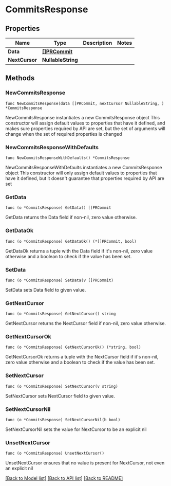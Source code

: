 # CommitsResponse

## Properties

Name | Type | Description | Notes
------------ | ------------- | ------------- | -------------
**Data** | [**[]PRCommit**](PRCommit.md) |  | 
**NextCursor** | **NullableString** |  | 

## Methods

### NewCommitsResponse

`func NewCommitsResponse(data []PRCommit, nextCursor NullableString, ) *CommitsResponse`

NewCommitsResponse instantiates a new CommitsResponse object
This constructor will assign default values to properties that have it defined,
and makes sure properties required by API are set, but the set of arguments
will change when the set of required properties is changed

### NewCommitsResponseWithDefaults

`func NewCommitsResponseWithDefaults() *CommitsResponse`

NewCommitsResponseWithDefaults instantiates a new CommitsResponse object
This constructor will only assign default values to properties that have it defined,
but it doesn't guarantee that properties required by API are set

### GetData

`func (o *CommitsResponse) GetData() []PRCommit`

GetData returns the Data field if non-nil, zero value otherwise.

### GetDataOk

`func (o *CommitsResponse) GetDataOk() (*[]PRCommit, bool)`

GetDataOk returns a tuple with the Data field if it's non-nil, zero value otherwise
and a boolean to check if the value has been set.

### SetData

`func (o *CommitsResponse) SetData(v []PRCommit)`

SetData sets Data field to given value.


### GetNextCursor

`func (o *CommitsResponse) GetNextCursor() string`

GetNextCursor returns the NextCursor field if non-nil, zero value otherwise.

### GetNextCursorOk

`func (o *CommitsResponse) GetNextCursorOk() (*string, bool)`

GetNextCursorOk returns a tuple with the NextCursor field if it's non-nil, zero value otherwise
and a boolean to check if the value has been set.

### SetNextCursor

`func (o *CommitsResponse) SetNextCursor(v string)`

SetNextCursor sets NextCursor field to given value.


### SetNextCursorNil

`func (o *CommitsResponse) SetNextCursorNil(b bool)`

 SetNextCursorNil sets the value for NextCursor to be an explicit nil

### UnsetNextCursor
`func (o *CommitsResponse) UnsetNextCursor()`

UnsetNextCursor ensures that no value is present for NextCursor, not even an explicit nil

[[Back to Model list]](../README.md#documentation-for-models) [[Back to API list]](../README.md#documentation-for-api-endpoints) [[Back to README]](../README.md)


